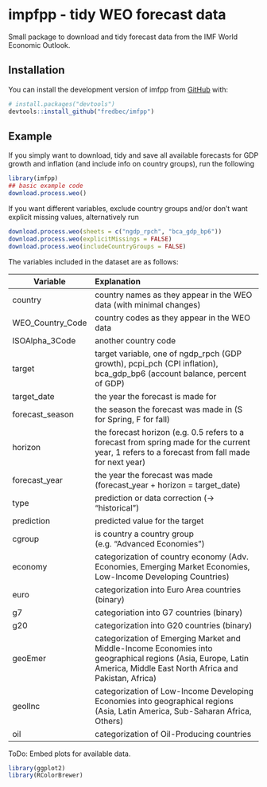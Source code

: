 
<!-- README.md is generated from README.Rmd. Please edit that file -->

# impfpp - tidy WEO forecast data

<!-- badges: start -->
<!-- badges: end -->

Small package to download and tidy forecast data from the IMF World
Economic Outlook.

## Installation

You can install the development version of imfpp from
[GitHub](https://github.com/) with:

``` r
# install.packages("devtools")
devtools::install_github("fredbec/imfpp")
```

## Example

If you simply want to download, tidy and save all available forecasts
for GDP growth and inflation (and include info on country groups), run
the following

``` r
library(imfpp)
## basic example code
download.process.weo()
```

If you want different variables, exclude country groups and/or don’t
want explicit missing values, alternatively run

``` r
download.process.weo(sheets = c("ngdp_rpch", "bca_gdp_bp6"))
download.process.weo(explicitMissings = FALSE)
download.process.weo(includeCountryGroups = FALSE)
```

The variables included in the dataset are as follows:

| Variable         | Explanation                                                                                                                                                          |
|------------------|:---------------------------------------------------------------------------------------------------------------------------------------------------------------------|
| country          | country names as they appear in the WEO data (with minimal changes)                                                                                                  |
| WEO_Country_Code | country codes as they appear in the WEO data                                                                                                                         |
| ISOAlpha_3Code   | another country code                                                                                                                                                 |
| target           | target variable, one of ngdp_rpch (GDP growth), pcpi_pch (CPI inflation), bca_gdp_bp6 (account balance, percent of GDP)                                              |
| target_date      | the year the forecast is made for                                                                                                                                    |
| forecast_season  | the season the forecast was made in (S for Spring, F for fall)                                                                                                       |
| horizon          | the forecast horizon (e.g. 0.5 refers to a forecast from spring made for the current year, 1 refers to a forecast from fall made for next year)                      |
| forecast_year    | the year the forecast was made (forecast_year + horizon = target_date)                                                                                               |
| type             | prediction or data correction (-\> “historical”)                                                                                                                     |
| prediction       | predicted value for the target                                                                                                                                       |
| cgroup           | is country a country group (e.g. “Advanced Economies”)                                                                                                               |
| economy          | categorization of country economy (Adv. Economies, Emerging Market Economies, Low-Income Developing Countries)                                                       |
| euro             | categorization into Euro Area countries (binary)                                                                                                                     |
| g7               | categoriation into G7 countries (binary)                                                                                                                             |
| g20              | categorization into G20 countries (binary)                                                                                                                           |
| geoEmer          | categorization of Emerging Market and Middle-Income Economies into geographical regions (Asia, Europe, Latin America, Middle East North Africa and Pakistan, Africa) |
| geolInc          | categorization of Low-Income Developing Economies into geographical regions (Asia, Latin America, Sub-Saharan Africa, Others)                                        |
| oil              | categorization of Oil-Producing countries                                                                                                                            |

ToDo: Embed plots for available data.

``` r
library(ggplot2)
library(RColorBrewer)
```
